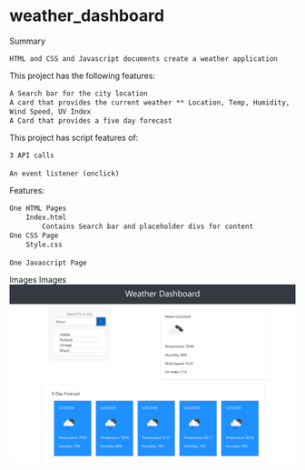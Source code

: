 # weather_dashboard

Summary

    HTML and CSS and Javascript documents create a weather application
    
This project has the following features:

    A Search bar for the city location
    A card that provides the current weather ** Location, Temp, Humidity, Wind Speed, UV Index
    A Card that provides a five day forecast

This project has script features of:

    3 API calls
   
    An event listener (onclick)


Features:

    One HTML Pages
        Index.html
            Contains Search bar and placeholder divs for content
    One CSS Page
        Style.css
            
    One Javascript Page 
    
 Images 
Images 
<img src= "Assets/Capture.PNG">  
